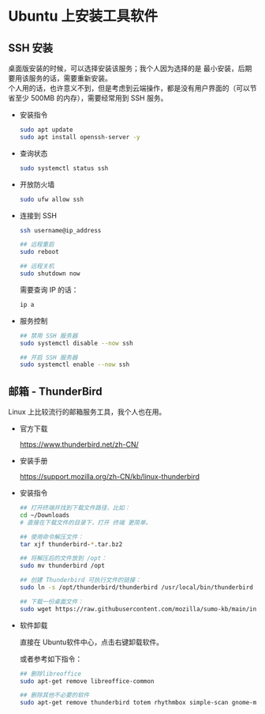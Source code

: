

# Ubuntu 上安装工具软件



## SSH 安装

桌面版安装的时候，可以选择安装该服务；我个人因为选择的是 最小安装，后期要用该服务的话，需要重新安装。  
个人用的话，也许意义不到，但是考虑到云端操作，都是没有用户界面的（可以节省至少 500MB 的内存），需要经常用到 SSH 服务。

- 安装指令

  ```bash
  sudo apt update
  sudo apt install openssh-server -y
  ```

- 查询状态

  ```bash
  sudo systemctl status ssh
  ```

- 开放防火墙

  ```bash
  sudo ufw allow ssh
  ```

- 连接到 SSH

  ```bash
  ssh username@ip_address
  
  ## 远程重启
  sudo reboot
  
  ## 远程关机
  sudo shutdown now
  ```

  需要查询 IP 的话：

  ```bash
  ip a
  ```

- 服务控制

  ```bash
  ## 禁用 SSH 服务器
  sudo systemctl disable --now ssh
  
  ## 开启 SSH 服务器
  sudo systemctl enable --now ssh
  ```

  

## 邮箱 - ThunderBird

Linux 上比较流行的邮箱服务工具，我个人也在用。

- 官方下载

  https://www.thunderbird.net/zh-CN/

- 安装手册

  https://support.mozilla.org/zh-CN/kb/linux-thunderbird

- 安装指令

  ```bash
  ## 打开终端并找到下载文件路径，比如：
  cd ~/Downloads
  # 直接在下载文件的目录下，打开 终端 更简单。
  
  ## 使用命令解压文件：
  tar xjf thunderbird-*.tar.bz2
  
  ## 将解压后的文件放到 /opt：
  sudo mv thunderbird /opt
  
  ## 创建 Thunderbird 可执行文件的链接：
  sudo ln -s /opt/thunderbird/thunderbird /usr/local/bin/thunderbird
  
  ## 下载一份桌面文件：
  sudo wget https://raw.githubusercontent.com/mozilla/sumo-kb/main/installing-thunderbird-linux/thunderbird.desktop -P /usr/local/share/applications
  ```

- 软件卸载

  直接在 Ubuntu软件中心，点击右键卸载软件。

  或者参考如下指令：
  
  ```bash
  ## 删除libreoffice
  sudo apt-get remove libreoffice-common
  
  ## 删除其他不必要的软件
  sudo apt-get remove thunderbird totem rhythmbox simple-scan gnome-mahjongg aisleriot gnome-mines cheese transmission-common gnome-sudoku
  ```
  
  
  
  
  
  
  
  
  
  